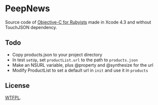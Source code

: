 PeepNews
========

Source code of [Objective-C for
Rubyists](https://peepcode.com/products/objective-c-for-rubyists) made in Xcode
4.3 and without TouchJSON dependency.

Todo
----

- Copy products.json to your project directory
- In test `setUp`, set `productList.url` to the path to `products.json`
- Make an NSURL variable, plus @property and @synthesize for the url
- Modify ProductList to set a default url in `init` and use it in `products`

License
-------

[WTFPL](http://sam.zoy.org/wtfpl/).
